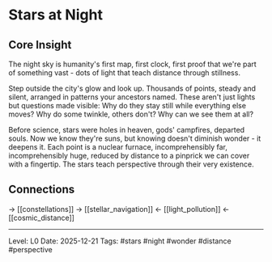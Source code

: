 # Stars at Night

## Core Insight
The night sky is humanity's first map, first clock, first proof that we're part of something vast - dots of light that teach distance through stillness.

Step outside the city's glow and look up. Thousands of points, steady and silent, arranged in patterns your ancestors named. These aren't just lights but questions made visible: Why do they stay still while everything else moves? Why do some twinkle, others don't? Why can we see them at all?

Before science, stars were holes in heaven, gods' campfires, departed souls. Now we know they're suns, but knowing doesn't diminish wonder - it deepens it. Each point is a nuclear furnace, incomprehensibly far, incomprehensibly huge, reduced by distance to a pinprick we can cover with a fingertip. The stars teach perspective through their very existence.

## Connections
→ [[constellations]]
→ [[stellar_navigation]]
← [[light_pollution]]
← [[cosmic_distance]]

---
Level: L0
Date: 2025-12-21
Tags: #stars #night #wonder #distance #perspective